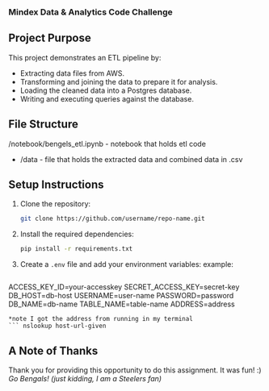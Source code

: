 ### Mindex Data & Analytics Code Challenge
## Project Purpose
This project demonstrates an ETL pipeline by:
- Extracting data files from AWS.
- Transforming and joining the data to prepare it for analysis.
- Loading the cleaned data into a Postgres database.
- Writing and executing queries against the database.

## File Structure
/notebook/bengels_etl.ipynb - notebook that holds etl code
- /data - file that holds the extracted data and combined data in .csv

  
## Setup Instructions
1. Clone the repository:
   ```bash
   git clone https://github.com/username/repo-name.git
   ```
2. Install the required dependencies:
   ```bash
   pip install -r requirements.txt
   ```
4. Create a `.env` file and add your environment variables:
   example:
   ```env
 ACCESS_KEY_ID=your-accesskey
SECRET_ACCESS_KEY=secret-key
DB_HOST=db-host
USERNAME=user-name
PASSWORD=password
DB_NAME=db-name
TABLE_NAME=table-name
ADDRESS=address
   ```
*note I got the address from running in my terminal
   ``` nslookup host-url-given
   ```
## A Note of Thanks

Thank you for providing this opportunity to do this assignment. It was fun! :)  
_Go Bengals! (just kidding, I am a Steelers fan)_
